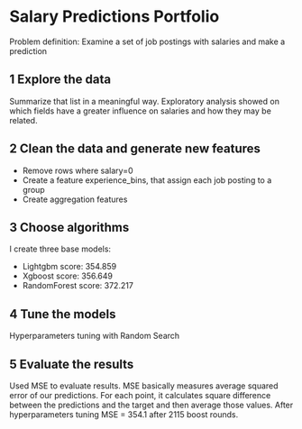 # Salary Predictions Portfolio

Problem definition: 
Examine a set of job postings with salaries and make a prediction

## 1 Explore the data
Summarize that list in a meaningful way.
Exploratory analysis showed on which fields have a greater influence on salaries and how they may be related.

## 2 Clean the data and generate new features
- Remove rows where salary=0
- Create a feature experience_bins, that assign each job posting to a group
- Create aggregation features  

## 3 Choose algorithms
I create three base models:
- Lightgbm score: 354.859
- Xgboost score: 356.649
- RandomForest score: 372.217

## 4 Tune the models
Hyperparameters tuning with Random Search

## 5 Evaluate the results
Used MSE to evaluate results. 
MSE basically measures average squared error of our predictions. For each point, it calculates square difference between the predictions and the target and then average those values.
After hyperparameters tuning MSE = 354.1 after 2115 boost rounds. 

